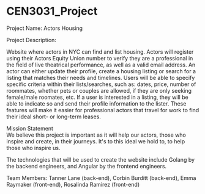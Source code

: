 # CEN3031_Project

Project Name:
  Actors Housing

Project Description:
  
  Website where actors in NYC can find and list housing. Actors will register using their Actors Equity Union number to verify they are a professional in the field of live theatrical performance, 
  as well as a valid email address. An actor can either update their profile, create a housing listing or search for a listing that matches their needs and timelines.
  Users will be able to specify specific criteria within their lists/searches, such as: dates, price, number of roommates, whether pets or couples are allowed, 
  if they are only seeking female/male roomates, etc. If a user is interested in a listing, they will be able to indicate so and send their profile information to the lister. These features will make it easier for professional actors that travel for work to find their ideal short- or long-term leases. 
  
Mission Statement  
We believe this project is important as it will help our actors, those who inspire and create, in their journeys. It's to this ideal we hold to, to help those who inspire us.
  
The technologies that will be used to create the website include Golang by the backend engineers, and Angular by the frontend engineers.

Team Members: Tanner Lane (back-end), Corbin Burditt (back-end), Emma Raymaker (front-end), Rosalinda Ramirez (front-end)
      
